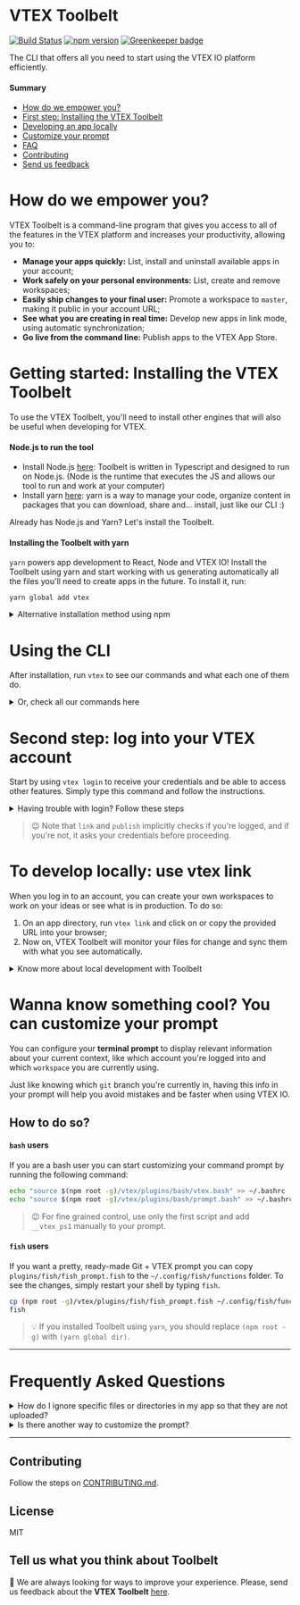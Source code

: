 # VTEX Toolbelt

[![Build Status](https://travis-ci.org/vtex/toolbelt.svg?branch=master)](https://travis-ci.org/vtex/toolbelt) [![npm version](https://img.shields.io/npm/v/vtex.svg?style=flat)](https://www.npmjs.com/package/vtex) [![Greenkeeper badge](https://badges.greenkeeper.io/vtex/toolbelt.svg)](https://greenkeeper.io/)

The CLI that offers all you need to start using the VTEX IO platform efficiently.

#### Summary
- [How do we empower you?](#how-do-we-empower-you)
- [First step: Installing the VTEX Toolbelt](#installing-the-toolbelt-with-yarn)
- [Developing an app locally](#to-develop-locally-use-vtex-link)
- [Customize your prompt](#wanna-know-something-cool-you-can-customize-your-prompt)
- [FAQ](#frequently-asked-questions)
- [Contributing](#contributing)
- [Send us feedback](#tell-us-what-you-think-about-toolbelt)

# How do we empower you? 

VTEX Toolbelt is a command-line program that gives you access to all of 
the features in the VTEX platform and increases your productivity, allowing you to:

- **Manage your apps quickly:** List, install and uninstall available apps in your account;
- **Work safely on your personal environments:** List, create and remove workspaces;
- **Easily ship changes to your final user:** Promote a workspace to `master`, making it public in your account URL;
- **See what you are creating in real time:** Develop new apps in link mode, using automatic synchronization;
- **Go live from the command line:** Publish apps to the VTEX App Store.

# Getting started: Installing the VTEX Toolbelt
To use the VTEX Toolbelt, you'll need to install other engines 
that will also be useful when developing for VTEX.

#### Node.js to run the tool
- Install Node.js [here](https://nodejs.org/en/download/): Toolbelt is written in Typescript and designed to run on Node.js. 
(Node is the runtime that executes the JS and allows our tool to run and work at your computer) 
- Install yarn [here](https://classic.yarnpkg.com/en/docs/install): yarn is a way to manage your code, organize content in packages 
that you can download, share and... install, just like our CLI :) 

Already has Node.js and Yarn? Let's install the Toolbelt. 

#### Installing the Toolbelt with yarn
`yarn` powers app development to React, Node and VTEX IO! Install the Toolbelt using yarn and start working with us generating automatically all the files you'll need to create apps in the future. 
To install it, run: 
 
 ```
 yarn global add vtex
 ```

<details>
  <summary>Alternative installation method using npm</summary>
  You can install using `npm`. But remember, if in the future 
  you want to develop a VTEX IO app, you'll need to install `yarn` 

  To install with `npm`, run:

  ```
  npm install -g vtex
  ```
</details>

# Using the CLI 

After installation, run `vtex` to see our commands and what each one of them do.

<details>
    <summary>Or, check all our commands here</summary>

  ```
  $ vtex
    Welcome to VTEX I/O
    Login with vtex login <account>

    Usage: vtex <command> [options]

    Commands:

      add <app>               Add app(s) to the manifest dependencies
      deprecate [app]         Deprecate app(s)
      init                    Create basic files and folders for your VTEX app
      install [app]           Install an app (defaults to the app in the current directory)
      link                    Start a development session for this app
      setup                   Setup your development environment (configure tsconfig and tslint, run yarn)
      list                    List your installed VTEX apps
      logs                    Show apps production logs
      login                   Log into a VTEX account
      logout                  Logout of the current VTEX account
      promote                 Promote this workspace to master
      publish [path]          Publish the current app or a path containing an app
      switch <account>        Switch to another VTEX account
      test                    Run your VTEX app unit tests
      uninstall [app]         Uninstall an app (defaults to the app in the current directory)
      unlink [app]            Unlink an app on the current directory or a specified one
      update                  Update all installed apps to the latest version
      use <name>              Use a workspace to perform operations
      whoami                  See your credentials current status

      browse [endpoint]       Browse an endpoint of the store under development

      config get <name>                 Gets the current value for the requested configuration
      config set <name> <value>         Sets the current value for the given configuration

      deps list                              List your workspace dependencies
      deps update [app]                      Update all workspace dependencies or a specific app@version
      deps diff [workspace1] [workspace2]    Show dependencies difference between two workspaces

      infra install <name>     Install a service
      infra list [name]        List installed services
      infra update             Update all installed services

      local manifest    Generate manifest from package.json
      local package     Generate package.json from manifest
      local account     Show current account and copy it to clipboard
      local workspace   Show current workspace and copy it to clipboard
      local token       Show user's auth token and copy it to clipboard

      port react       Convert your app from React 0.x to React 2.x

      release [releaseType/Version] [tagName]          Bump app version, commit and push to remote (git only)

      settings <app> [fields]                     Get app settings
      settings set <app> <fields> <value>         Set a value
      settings unset <app> <fields>               Unset a value

      redirects import <csvPath>      Import redirects for the current account and workspace
      redirects export <csvPath>      Export all redirects in the current account and workspace
      redirects delete <csvPath>      Delete redirects in the current account and workspace

      url                               Prints base URL for current account, workspace and account

      workspace                         Alias for vtex workspace info
      workspace create <name>           Create a new workspace with this name
      workspace delete <name>           Delete a single or various workspaces
      workspace info                    Display information about the current workspace
      workspace list                    List workspaces on this account
      workspace promote                 Promote this workspace to master
      workspace reset [name]            Delete and create a workspace
      workspace use <name>              Use a workspace to perform operations

    Options:

      -h, --help  show help information
  ```
</details>

# Second step: log into your VTEX account

Start by using `vtex login` to receive your credentials and be able 
to access other features. Simply type this command and follow the instructions.

<details>
<summary>Having trouble with login? Follow these steps</summary>

You can use `vtex login` to login with your VTEX ID credentials or vtex logout if you're already logged in and want to change credentials.

When logging in, you will be asked for 3 things:
- The `account` name of the store you wish to work on, that would be your company or clients `account` name;
- Your VTEX ID email, the one you received access to work with VTEX. Missing the email? Send us a message here.
- Your VTEX ID password, the one you chose when creating your user. 

If you wish to work on another `account`, run `vtex switch <account>` specifying the account you want to move to.

</details>

> 😉 Note that `link` and `publish` implicitly checks if you're logged, and if you're not, it asks your credentials before proceeding.

# To develop locally: use vtex link

When you log in to an account, you can create your own workspaces to work on your ideas or see what is in production. To do so:

1. On an app directory, run `vtex link` and click on or copy the provided URL into your browser;
2. Now on, VTEX Toolbelt will monitor your files for change and sync them with what you see automatically. 

<details>
<summary>Know more about local development with Toolbelt</summary>

Toolbelt will upload all your app files to the developer environment, print an URL for your use, and watch for any changes you make to the files, which will be automatically synchronized.

</details>


# Wanna know something cool? You can customize your prompt

You can configure your **terminal prompt** to display relevant information about your current context, like which account you're logged into and which `workspace` you are currently using.

Just like knowing which `git` branch you're currently in, having this info in your prompt will help you avoid mistakes and be faster when using VTEX IO.

## How to do so? 

#### `bash` users

If you are a bash user you can start customizing your command prompt by running the following command:

```sh
echo "source $(npm root -g)/vtex/plugins/bash/vtex.bash" >> ~/.bashrc
echo "source $(npm root -g)/vtex/plugins/bash/prompt.bash" >> ~/.bashrc
```

> 😉 For fine grained control, use only the first script and add `__vtex_ps1` manually to your prompt.

#### `fish` users

If you want a pretty, ready-made Git + VTEX prompt you can copy `plugins/fish/fish_prompt.fish` to the  `~/.config/fish/functions` folder. To see the changes, simply restart your shell by typing `fish`.

```sh
cp (npm root -g)/vtex/plugins/fish/fish_prompt.fish ~/.config/fish/functions/
fish
```

> 💡 If you installed Toolbelt using `yarn`, you should replace `(npm root -g)` with `(yarn global dir)`.

---

# Frequently Asked Questions

<details>
<summary>How do I ignore specific files or directories in my app so that they are not uploaded?</summary>

Create a `.vtexignore` file containing, on each line, paths you wish to ignore.
If no `.vtexignore` is found, your [.gitignore](http://git-scm.com/docs/gitignore) file is used instead.

</details>

<details>
<summary>Is there another way to customize the prompt?</summary>

You can do so by adding the `vtex_get_account` and `vtex_get_workspace` commands to your PS1 environment variable the way it pleases you.

</details>


---
## Contributing

Follow the steps on [CONTRIBUTING.md](./docs/CONTRIBUTING.md).

## License

MIT

## Tell us what you think about Toolbelt  
📡 We are always looking for ways to improve your experience. Please, send us feedback about the **VTEX Toolbelt** [here](https://forms.gle/hA7mGGdPBm5ssCUh9).

